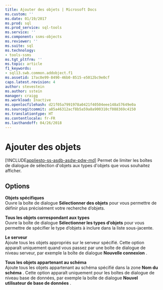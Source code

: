 ```yaml
---
title: Ajouter des objets | Microsoft Docs
ms.custom: ''
ms.date: 01/19/2017
ms.prod: sql
ms.prod_service: sql-tools
ms.service: ''
ms.component: ssms-objects
ms.reviewer: ''
ms.suite: sql
ms.technology:
- tools-ssms
ms.tgt_pltfrm: ''
ms.topic: article
f1_keywords:
- sql13.swb.common.addobject.f1
ms.assetid: 17ac0e99-8490-46b0-8515-e5012bc9e0cf
caps.latest.revision: 4
author: stevestein
ms.author: sstein
manager: craigg
ms.workload: Inactive
ms.openlocfilehash: d21f05a7991978a0421f40504eee148a57649e0a
ms.sourcegitcommit: a85a46312acf8b5a59a8a900310cf088369c4150
ms.translationtype: HT
ms.contentlocale: fr-FR
ms.lasthandoff: 04/26/2018
---
```

# <a name="add-objects"></a>Ajouter des objets
[!INCLUDE[appliesto-ss-asdb-asdw-pdw-md](../../includes/appliesto-ss-asdb-asdw-pdw-md.md)]
Permet de limiter les boîtes de dialogue de sélection d'objets aux types d'objets que vous souhaitez afficher.  
  
## <a name="options"></a>Options  
**Objets spécifiques**  
Ouvre la boîte de dialogue **Sélectionner des objets** pour vous permettre de définir plus précisément votre recherche d’objets.  
  
**Tous les objets correspondant aux types**  
Ouvre la boîte de dialogue **Sélectionner les types d’objets** pour vous permettre de spécifier le type d’objets à inclure dans la liste sous-jacente.  
  
**Le serveur** *<servername>*  
Ajoute tous les objets appropriés sur le serveur spécifié. Cette option apparaît uniquement quand vous passez par une boîte de dialogue de niveau serveur, par exemple la boîte de dialogue **Nouvelle connexion** .  
  
**Tous les objets appartenant au schéma**  
Ajoute tous les objets appartenant au schéma spécifié dans la zone **Nom du schéma** . Cette option apparaît uniquement pour les boîtes de dialogue de niveau base de données, par exemple la boîte de dialogue **Nouvel utilisateur de base de données** .  
  
